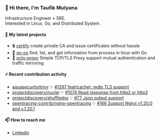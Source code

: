 ### 👋 Hi there, I'm Taufik Mulyana
Infrastructure Engineer • SRE.  
Interested in Linux, Go, and Distributed System. 


#### :seedling: My latest projects
- :lock: [certify](https://github.com/nothinux/certify) create private CA and issue certificates without hassle 
- :penguin: [go-ps](https://github.com/nothinux/go-ps) find, list, and get information from process in linux with Go  
- :octopus: [octo-proxy](https://github.com/nothinux/octo-proxy) Simple TCP/TLS Proxy support mutual authentication and traffic mirroring   

#### :zap: Recent contribution activity
<!--START:pr-activity-->
- [aquasecurity/trivy](https://github.com/aquasecurity/trivy) :sparkles: [#1297 feat(cache): redis TLS support](https://github.com/aquasecurity/trivy/pull/1297)  
- [projectdiscovery/nuclei](https://github.com/projectdiscovery/nuclei) :sparkles: [#1074 Read response from http2 or http3](https://github.com/projectdiscovery/nuclei/pull/1074)  
- [projectdiscovery/shuffledns](https://github.com/projectdiscovery/shuffledns) :sparkles: [#77 Json output support](https://github.com/projectdiscovery/shuffledns/pull/77)  
- [opentracing-contrib/nginx-opentracing](https://github.com/opentracing-contrib/nginx-opentracing) :sparkles: [#166 Support Nginx v1.20.0 and v.1.20.1](https://github.com/opentracing-contrib/nginx-opentracing/pull/166)  
<!--END:pr-activity-->

#### :mailbox: How to reach me
- [Linkedin](https://www.linkedin.com/in/taufik-mulyana/)
